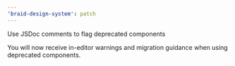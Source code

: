 ```yaml
---
'braid-design-system': patch
---
```


Use JSDoc comments to flag deprecated components

You will now receive in-editor warnings and migration guidance when using deprecated components.

